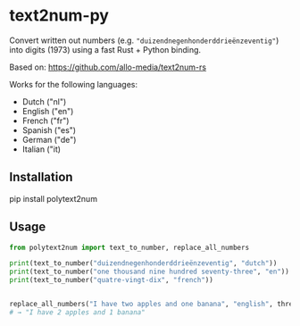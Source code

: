 # text2num-py

Convert written out numbers (e.g. `"duizendnegenhonderddrieënzeventig"`) into digits (1973) using a fast Rust + Python binding.

Based on: https://github.com/allo-media/text2num-rs

Works for the following languages:
- Dutch ("nl")
- English ("en")
- French ("fr")
- Spanish ("es")
- German ("de")
- Italian ("it)

## Installation

pip install polytext2num


## Usage
```python
from polytext2num import text_to_number, replace_all_numbers

print(text_to_number("duizendnegenhonderddrieënzeventig", "dutch"))    # → "1973"
print(text_to_number("one thousand nine hundred seventy-three", "en")) # → "1973"
print(text_to_number("quatre-vingt-dix", "french"))                    # → "90"


replace_all_numbers("I have two apples and one banana", "english", threshold=10.0)
# → "I have 2 apples and 1 banana"
```